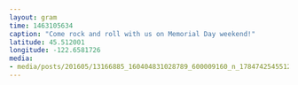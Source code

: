 ```yaml
---
layout: gram
time: 1463105634
caption: "Come rock and roll with us on Memorial Day weekend!"
latitude: 45.512001
longitude: -122.6581726
media:
- media/posts/201605/13166885_160404831028789_600009160_n_17847425455122459.jpg
---
```

